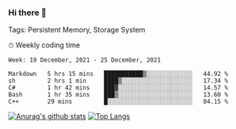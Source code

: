 ### Hi there 👋

Tags: Persistent Memory, Storage System

<!--

[![Anurag's github stats](https://github-readme-stats.vercel.app/api?username=wwyf)](https://github.com/anuraghazra/github-readme-stats)

[![Anurag's github stats](https://github-readme-stats.vercel.app/api?username=wwyf&count_private=true)](https://github.com/anuraghazra/github-readme-stats)


[![Top Langs](https://github-readme-stats.vercel.app/api/top-langs/?username=wwyf&count_private=true&&hide=jupyter%20notebook,html)](https://github.com/anuraghazra/github-readme-stats)



-->


⏱ Weekly coding time

<!--START_SECTION:waka-->
```text
Week: 19 December, 2021 - 25 December, 2021

Markdown   5 hrs 15 mins   ███████████▒░░░░░░░░░░░░░   44.92 % 
sh         2 hrs 1 min     ████▒░░░░░░░░░░░░░░░░░░░░   17.34 % 
C#         1 hr 42 mins    ███▓░░░░░░░░░░░░░░░░░░░░░   14.57 % 
Bash       1 hr 35 mins    ███▒░░░░░░░░░░░░░░░░░░░░░   13.60 % 
C++        29 mins         █░░░░░░░░░░░░░░░░░░░░░░░░   04.15 % 
```
<!--END_SECTION:waka-->



[![Anurag's github stats](https://github-readme-stats.vercel.app/api?username=wwyf&count_private=true&show_icons=true&hide_border=true)](https://github.com/anuraghazra/github-readme-stats) [![Top Langs](https://github-readme-stats.vercel.app/api/top-langs/?username=wwyf&count_private=true&hide=jupyter%20notebook,html,OpenEdge%20ABL&langs_count=10&layout=compact&hide_border=true)](https://github.com/anuraghazra/github-readme-stats)

<!--

[![willianrod's wakatime stats](https://github-readme-stats.vercel.app/api/wakatime?username=wwyf)](https://github.com/anuraghazra/github-readme-stats)


-->
